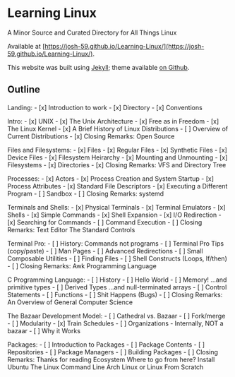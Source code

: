 # Learning Linux

A Minor Source and Curated Directory for All Things Linux

Available at [https://josh-59.github.io/Learning-Linux/](https://josh-59.github.io/Learning-Linux/).

This website was built using [Jekyll](https://jekyllrb.com/); theme
available [on Github](https://github.com/josh-59/Book-Like).

## Outline
#### 

Landing:
    - [x] Introduction to work
    - [x] Directory
    - [x] Conventions

Intro:
    - [x] UNIX
    - [x] The Unix Architecture
    - [x] Free as in Freedom
    - [x] The Linux Kernel
    - [x] A Brief History of Linux Distributions
    - [ ] Overview of Current Distributions
    - [x] Closing Remarks: Open Source

Files and Filesystems:
    - [x] Files
    - [x] Regular Files
    - [x] Synthetic Files
    - [x] Device Files
    - [x] Filesystem Heirarchy
    - [x] Mounting and Unmounting
    - [x] Filesystems
    - [x] Directories
    - [x] Closing Remarks: VFS and Directory Tree

Processes:
    - [x] Actors
    - [x] Process Creation and System Startup
    - [x] Process Attributes
    - [x] Standard File Descriptors
    - [x] Executing a Different Program
    - [ ] Sandbox
    - [ ] Closing Remarks: systemd

Terminals and Shells:
    - [x] Physical Terminals
    - [x] Terminal Emulators
    - [x] Shells
    - [x] Simple Commands
    - [x] Shell Expansion
    - [x] I/O Redirection
    - [x] Searching for Commands
    - [ ] Command Execution
    - [ ] Closing Remarks: Text Editor
        The Standard Controls

Terminal Pro:
    - [ ] History: Commands not programs
    - [ ] Terminal Pro Tips (copy/paste)
    - [ ] Man Pages
    - [ ] Advanced Redirections
    - [ ] Small Composable Utilities
    - [ ] Finding Files 
    - [ ] Shell Constructs (Loops, If/then)
    - [ ] Closing Remarks: Awk Programming Language


C Programming Language:
    - [ ] History
    - [ ] Hello World
    - [ ] Memory!
        ...and primitive types
    - [ ] Derived Types
        ...and null-terminated arrays
    - [ ] Control Statements
    - [ ] Functions
    - [ ] Shit Happens (Bugs)
    - [ ] Closing Remarks: An Overview of General Computer Science

The Bazaar Development Model:
    - [ ] Cathedral vs. Bazaar
    - [ ] Fork/merge
    - [ ] Modularity
    - [x] Train Schedules
    - [ ] Organizations
        - Internally, NOT a bazaar
    - [ ] Why it Works

Packages:
    - [ ] Introduction to Packages
    - [ ] Package Contents
    - [ ] Repositories
    - [ ] Package Managers
    - [ ] Building Packages
    - [ ] Closing Remarks:
            Thanks for reading
                Ecosystem
            Where to go from here? 
                Install Ubuntu 
                The Linux Command Line
                Arch Linux or Linux From Scratch


